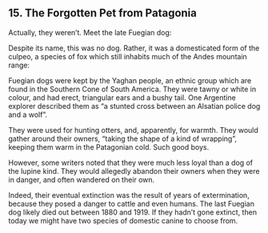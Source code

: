 
## 15. The Forgotten Pet from Patagonia

Actually, they weren’t. Meet the late Fuegian dog:

Despite its name, this was no dog. Rather, it was a domesticated form of the culpeo, a species of fox which still inhabits much of the Andes mountain range:

Fuegian dogs were kept by the Yaghan people, an ethnic group which are found in the Southern Cone of South America. They were tawny or white in colour, and had erect, triangular ears and a bushy tail. One Argentine explorer described them as “a stunted cross between an Alsatian police dog and a wolf”.

They were used for hunting otters, and, apparently, for warmth. They would gather around their owners, “taking the shape of a kind of wrapping”, keeping them warm in the Patagonian cold. Such good boys.

However, some writers noted that they were much less loyal than a dog of the lupine kind. They would allegedly abandon their owners when they were in danger, and often wandered on their own.

Indeed, their eventual extinction was the result of years of extermination, because they posed a danger to cattle and even humans. The last Fuegian dog likely died out between 1880 and 1919. If they hadn’t gone extinct, then today we might have two species of domestic canine to choose from.

